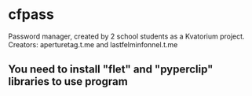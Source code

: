 # cfpass
Password manager, created by 2 school students as a Kvatorium project. 
Creators: aperturetag.t.me and lastfelminfonnel.t.me
## You need to install "flet" and "pyperclip" libraries to use program
